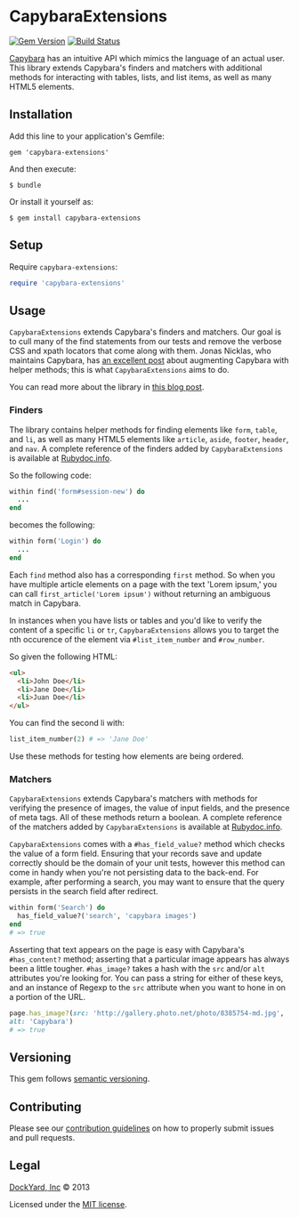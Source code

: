 # CapybaraExtensions

[![Gem Version](https://badge.fury.io/rb/capybara-extensions.png)](http://badge.fury.io/rb/capybara-extensions)
[![Build Status](https://travis-ci.org/dockyard/capybara-extensions.png?branch=master)](https://travis-ci.org/dockyard/capybara-extensions)

[Capybara](https://github.com/jnicklas/capybara) has an intuitive API which mimics the language of an actual user. This library extends Capybara's finders and matchers with additional methods for interacting with tables, lists, and list items, as well as many HTML5 elements.

## Installation
Add this line to your application's Gemfile:

    gem 'capybara-extensions'

And then execute:

    $ bundle

Or install it yourself as:

    $ gem install capybara-extensions

## Setup
Require `capybara-extensions`:

```ruby
require 'capybara-extensions'
```

## Usage
`CapybaraExtensions` extends Capybara's finders and matchers. Our goal is to cull many of the find statements from our tests and remove the verbose CSS and xpath locators that come along with them. Jonas Nicklas, who maintains Capybara, has [an excellent post](http://www.elabs.se/blog/51-simple-tricks-to-clean-up-your-capybara-tests) about augmenting Capybara with helper methods; this is what `CapybaraExtensions` aims to do.

You can read more about the library in [this blog post](http://reefpoints.dockyard.com/2013/11/11/capybara-extensions.html).

### Finders
The library contains helper methods for finding elements like `form`, `table`, and `li`, as well as many HTML5 elements like `article`, `aside`, `footer`, `header`, and `nav`.
A complete reference of the finders added by `CapybaraExtensions` is available at [Rubydoc.info](http://rubydoc.info/gems/capybara-extensions/frames). 

So the following code:
```ruby
within find('form#session-new') do
  ...
end
```

becomes the following:
```ruby
within form('Login') do
  ...
end
```

Each `find` method also has a corresponding `first` method. So when you have multiple article elements on a page with the text 'Lorem ipsum,' you can call `first_article('Lorem ipsum')` without returning an ambiguous match in Capybara.

In instances when you have lists or tables and you'd like to verify the content of a specific `li` or `tr`, `CapybaraExtensions` allows you to target the nth occurence of the element via `#list_item_number` and `#row_number`.

So given the following HTML:
```html
<ul>
  <li>John Doe</li>
  <li>Jane Doe</li>
  <li>Juan Doe</li>
</ul>
```

You can find the second li with:
```ruby
list_item_number(2) # => 'Jane Doe'
```

Use these methods for testing how elements are being ordered.

### Matchers
`CapybaraExtensions` extends Capybara's matchers with methods for verifying the presence of images, the value of input fields, and the presence of meta tags. All of these methods return a boolean.
A complete reference of the matchers added by `CapybaraExtensions` is available at [Rubydoc.info](http://rubydoc.info/gems/capybara-extensions/frames). 

`CapybaraExtensions` comes with a `#has_field_value?` method which checks the value of a form field. Ensuring that your records save and update correctly should be the domain of your unit tests, however this method can come in handy when you're not persisting data to the back-end. For example, after performing a search, you may want to ensure that the query persists in the search field after redirect.

```ruby
within form('Search') do
  has_field_value?('search', 'capybara images')
end
# => true
```

Asserting that text appears on the page is easy with Capybara's `#has_content?` method; asserting that a particular image appears has always been a little tougher. `#has_image?` takes a hash with the `src` and/or `alt` attributes you're looking for. You can pass a string for either of these keys, and an instance of Regexp to the `src` attribute when you want to hone in on a portion of the URL.

```ruby
page.has_image?(src: 'http://gallery.photo.net/photo/8385754-md.jpg',
alt: 'Capybara')
# => true
```

## Versioning
This gem follows [semantic versioning](http://semver.org).

## Contributing
Please see our [contribution guidelines](/CONTRIBUTING.md) on how to
properly submit issues and pull requests.

## Legal
[DockYard, Inc](http://dockyard.com) © 2013

Licensed under the [MIT
license](http://www.opensource.org/licenses/mit-license.php).
